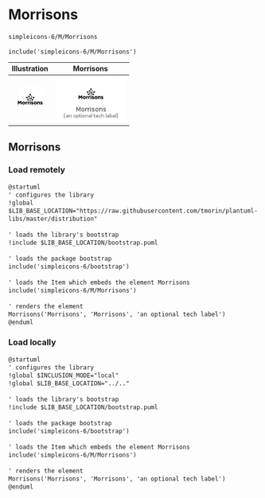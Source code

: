 # Morrisons


```text
simpleicons-6/M/Morrisons
```

```text
include('simpleicons-6/M/Morrisons')
```



| Illustration | Morrisons |
| :---: | :---: |
| ![illustration for Illustration](../../simpleicons-6/M/Morrisons.png) | ![illustration for Morrisons](../../simpleicons-6/M/Morrisons.Local.png) |




## Morrisons

### Load remotely
```plantuml
@startuml
' configures the library
!global $LIB_BASE_LOCATION="https://raw.githubusercontent.com/tmorin/plantuml-libs/master/distribution"

' loads the library's bootstrap
!include $LIB_BASE_LOCATION/bootstrap.puml

' loads the package bootstrap
include('simpleicons-6/bootstrap')

' loads the Item which embeds the element Morrisons
include('simpleicons-6/M/Morrisons')

' renders the element
Morrisons('Morrisons', 'Morrisons', 'an optional tech label')
@enduml
```

### Load locally
```plantuml
@startuml
' configures the library
!global $INCLUSION_MODE="local"
!global $LIB_BASE_LOCATION="../.."

' loads the library's bootstrap
!include $LIB_BASE_LOCATION/bootstrap.puml

' loads the package bootstrap
include('simpleicons-6/bootstrap')

' loads the Item which embeds the element Morrisons
include('simpleicons-6/M/Morrisons')

' renders the element
Morrisons('Morrisons', 'Morrisons', 'an optional tech label')
@enduml
```

